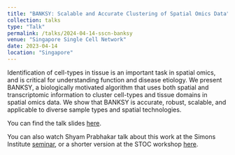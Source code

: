 ```yaml
---
title: "BANKSY: Scalable and Accurate Clustering of Spatial Omics Data"
collection: talks
type: "Talk"
permalink: /talks/2024-04-14-sscn-banksy
venue: "Singapore Single Cell Network"
date: 2023-04-14
location: "Singapore"
---
```


Identification of cell-types in tissue is an important task in spatial omics, and is critical for understanding function and disease etiology. We present BANKSY, a biologically motivated algorithm that uses both spatial and transcriptomic information to cluster cell-types and tissue domains in spatial omics data. We show that BANKSY is accurate, robust, scalable, and applicable to diverse sample types and spatial technologies.

You can find the talk slides [here](/files/BANKSY_SSCN_2023_v2_ppt.pptx). 

You can also watch Shyam Prabhakar talk about this work at the Simons Institute [seminar](https://www.youtube.com/watch?v=-6kP9RsReRM), or a shorter version at the STOC workshop [here](https://youtu.be/qDNLcoIvqQc?si=QflX4fFJD0YeoD_B). 

